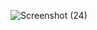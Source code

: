 ![Screenshot (24)](https://user-images.githubusercontent.com/102612221/172480099-e52f8703-b626-4681-885f-2e68d7419cf0.png)
